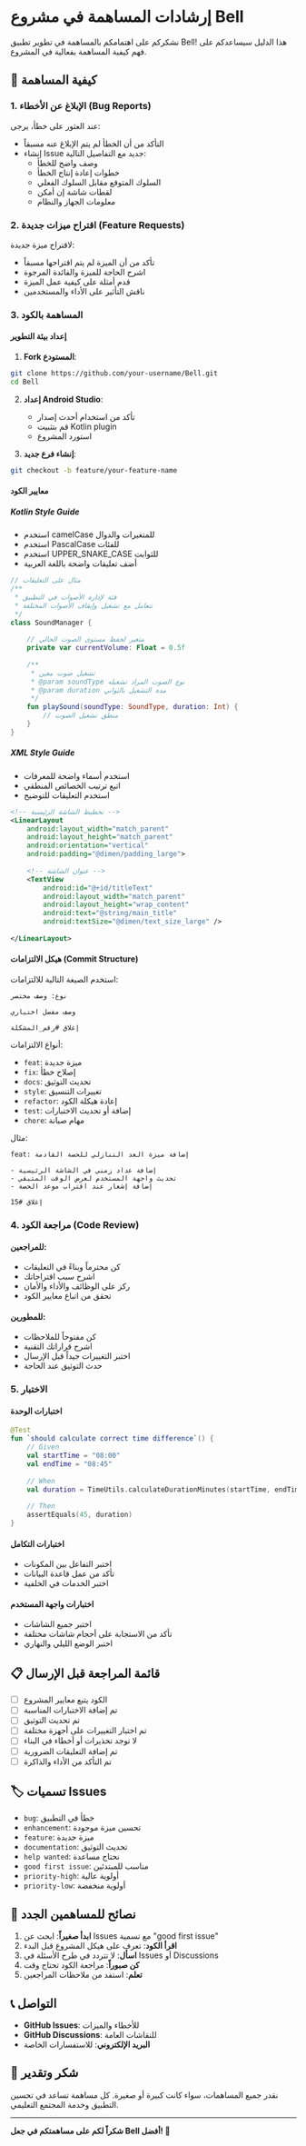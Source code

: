 # إرشادات المساهمة في مشروع Bell

نشكركم على اهتمامكم بالمساهمة في تطوير تطبيق Bell! هذا الدليل سيساعدكم على فهم كيفية المساهمة بفعالية في المشروع.

## 🤝 كيفية المساهمة

### 1. الإبلاغ عن الأخطاء (Bug Reports)

عند العثور على خطأ، يرجى:
- التأكد من أن الخطأ لم يتم الإبلاغ عنه مسبقاً
- إنشاء Issue جديد مع التفاصيل التالية:
  - وصف واضح للخطأ
  - خطوات إعادة إنتاج الخطأ
  - السلوك المتوقع مقابل السلوك الفعلي
  - لقطات شاشة إن أمكن
  - معلومات الجهاز والنظام

### 2. اقتراح ميزات جديدة (Feature Requests)

لاقتراح ميزة جديدة:
- تأكد من أن الميزة لم يتم اقتراحها مسبقاً
- اشرح الحاجة للميزة والفائدة المرجوة
- قدم أمثلة على كيفية عمل الميزة
- ناقش التأثير على الأداء والمستخدمين

### 3. المساهمة بالكود

#### إعداد بيئة التطوير

1. **Fork المستودع**:
```bash
git clone https://github.com/your-username/Bell.git
cd Bell
```

2. **إعداد Android Studio**:
   - تأكد من استخدام أحدث إصدار
   - قم بتثبيت Kotlin plugin
   - استورد المشروع

3. **إنشاء فرع جديد**:
```bash
git checkout -b feature/your-feature-name
```

#### معايير الكود

##### Kotlin Style Guide
- استخدم camelCase للمتغيرات والدوال
- استخدم PascalCase للفئات
- استخدم UPPER_SNAKE_CASE للثوابت
- أضف تعليقات واضحة باللغة العربية

```kotlin
// مثال على التعليقات
/**
 * فئة لإدارة الأصوات في التطبيق
 * تتعامل مع تشغيل وإيقاف الأصوات المختلفة
 */
class SoundManager {
    
    // متغير لحفظ مستوى الصوت الحالي
    private var currentVolume: Float = 0.5f
    
    /**
     * تشغيل صوت معين
     * @param soundType نوع الصوت المراد تشغيله
     * @param duration مدة التشغيل بالثواني
     */
    fun playSound(soundType: SoundType, duration: Int) {
        // منطق تشغيل الصوت
    }
}
```

##### XML Style Guide
- استخدم أسماء واضحة للمعرفات
- اتبع ترتيب الخصائص المنطقي
- استخدم التعليقات للتوضيح

```xml
<!-- تخطيط الشاشة الرئيسية -->
<LinearLayout
    android:layout_width="match_parent"
    android:layout_height="match_parent"
    android:orientation="vertical"
    android:padding="@dimen/padding_large">
    
    <!-- عنوان الشاشة -->
    <TextView
        android:id="@+id/titleText"
        android:layout_width="match_parent"
        android:layout_height="wrap_content"
        android:text="@string/main_title"
        android:textSize="@dimen/text_size_large" />
        
</LinearLayout>
```

#### هيكل الالتزامات (Commit Structure)

استخدم الصيغة التالية للالتزامات:
```
نوع: وصف مختصر

وصف مفصل اختياري

إغلاق #رقم_المشكلة
```

أنواع الالتزامات:
- `feat`: ميزة جديدة
- `fix`: إصلاح خطأ
- `docs`: تحديث التوثيق
- `style`: تغييرات التنسيق
- `refactor`: إعادة هيكلة الكود
- `test`: إضافة أو تحديث الاختبارات
- `chore`: مهام صيانة

مثال:
```
feat: إضافة ميزة العد التنازلي للحصة القادمة

- إضافة عداد زمني في الشاشة الرئيسية
- تحديث واجهة المستخدم لعرض الوقت المتبقي
- إضافة إشعار عند اقتراب موعد الحصة

إغلاق #15
```

### 4. مراجعة الكود (Code Review)

#### للمراجعين:
- كن محترماً وبناءً في التعليقات
- اشرح سبب اقتراحاتك
- ركز على الوظائف والأداء والأمان
- تحقق من اتباع معايير الكود

#### للمطورين:
- كن مفتوحاً للملاحظات
- اشرح قراراتك التقنية
- اختبر التغييرات جيداً قبل الإرسال
- حدث التوثيق عند الحاجة

### 5. الاختبار

#### اختبارات الوحدة
```kotlin
@Test
fun `should calculate correct time difference`() {
    // Given
    val startTime = "08:00"
    val endTime = "08:45"
    
    // When
    val duration = TimeUtils.calculateDurationMinutes(startTime, endTime)
    
    // Then
    assertEquals(45, duration)
}
```

#### اختبارات التكامل
- اختبر التفاعل بين المكونات
- تأكد من عمل قاعدة البيانات
- اختبر الخدمات في الخلفية

#### اختبارات واجهة المستخدم
- اختبر جميع الشاشات
- تأكد من الاستجابة على أحجام شاشات مختلفة
- اختبر الوضع الليلي والنهاري

## 📋 قائمة المراجعة قبل الإرسال

- [ ] الكود يتبع معايير المشروع
- [ ] تم إضافة الاختبارات المناسبة
- [ ] تم تحديث التوثيق
- [ ] تم اختبار التغييرات على أجهزة مختلفة
- [ ] لا توجد تحذيرات أو أخطاء في البناء
- [ ] تم إضافة التعليقات الضرورية
- [ ] تم التأكد من الأداء والذاكرة

## 🏷️ تسميات Issues

- `bug`: خطأ في التطبيق
- `enhancement`: تحسين ميزة موجودة
- `feature`: ميزة جديدة
- `documentation`: تحديث التوثيق
- `help wanted`: نحتاج مساعدة
- `good first issue`: مناسب للمبتدئين
- `priority-high`: أولوية عالية
- `priority-low`: أولوية منخفضة

## 🌟 نصائح للمساهمين الجدد

1. **ابدأ صغيراً**: ابحث عن Issues مع تسمية "good first issue"
2. **اقرأ الكود**: تعرف على هيكل المشروع قبل البدء
3. **اسأل**: لا تتردد في طرح الأسئلة في Issues أو Discussions
4. **كن صبوراً**: مراجعة الكود تحتاج وقت
5. **تعلم**: استفد من ملاحظات المراجعين

## 📞 التواصل

- **GitHub Issues**: للأخطاء والميزات
- **GitHub Discussions**: للنقاشات العامة
- **البريد الإلكتروني**: للاستفسارات الخاصة

## 🙏 شكر وتقدير

نقدر جميع المساهمات، سواء كانت كبيرة أو صغيرة. كل مساهمة تساعد في تحسين التطبيق وخدمة المجتمع التعليمي.

---

**شكراً لكم على مساهمتكم في جعل Bell أفضل! 🔔**

